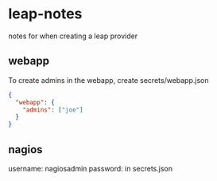 # leap-notes
notes for when creating a leap provider

## webapp
To create admins in the webapp, create secrets/webapp.json
```json
{
  "webapp": {
    "admins": ["joe"]
  }
}

```

## nagios
username: nagiosadmin
password: in secrets.json
